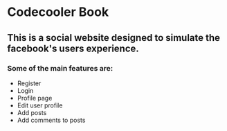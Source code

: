 # Codecooler Book
## This is a social website designed to simulate the facebook's users experience.
### Some of the main features are:
* Register 
* Login 
* Profile page 
* Edit user profile 
* Add posts 
* Add comments to posts 
